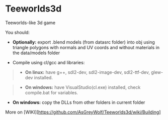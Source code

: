 Teeworlds3d
===========

Teeworlds-like 3d game

You should:

- **Optionally:** export .blend models (from datasrc folder) into obj using triangle polygons with normals and UV coords and without materials in the data/models folder

- Compile using cl/gcc and libraries:

> - **On linux:** have g++, sdl2-dev, sdl2-image-dev, sdl2-ttf-dev, glew-dev installed.

> - **On windows:** have VisualStudio(cl.exe) installed, check compile.bat for variables.

- **On windows:** copy the DLLs from other folders in current folder

More on [WIKI][https://github.com/AsGreyWolf/Teeworlds3d/wiki/Building]